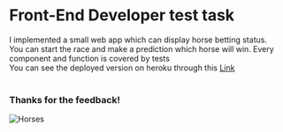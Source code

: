 # Front-End Developer test task

I implemented a small web app which can display horse betting status.<br/>
You can start the race and make a prediction which horse will win. Every component and function is covered by tests<br/>
You can see the deployed version on heroku through this [Link](https://horse-racing-app.herokuapp.com/) <br/><br/>

### Thanks for the feedback!

![Horses](https://raw.githubusercontent.com/zakhar-bozhok-jito/jun-frontend-test-task/main/horses.gif)
